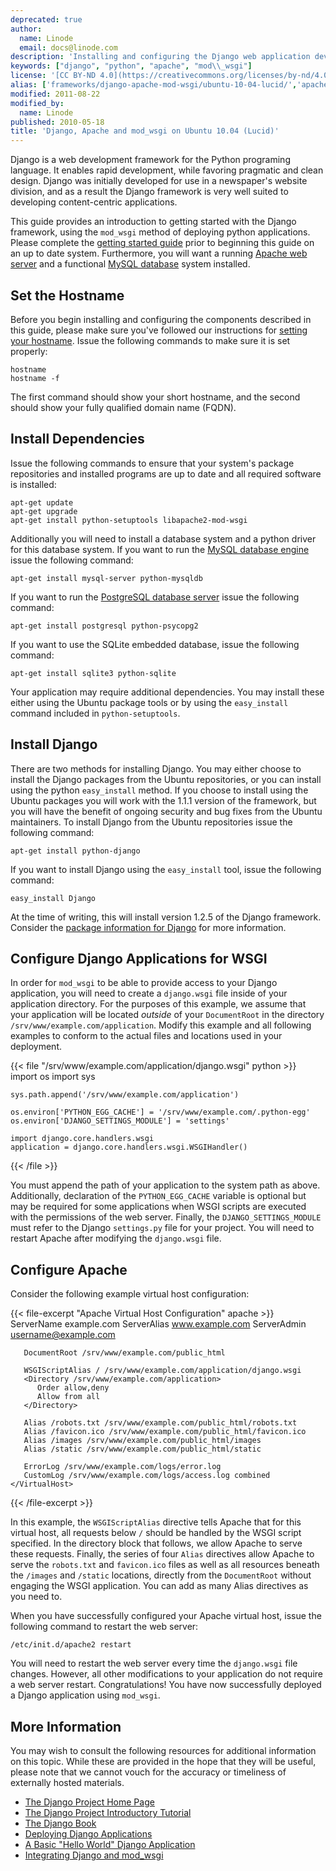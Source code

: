 ```yaml
---
deprecated: true
author:
  name: Linode
  email: docs@linode.com
description: 'Installing and configuring the Django web application development framework for Apache on Ubuntu 10.04 Lucid.'
keywords: ["django", "python", "apache", "mod\\_wsgi"]
license: '[CC BY-ND 4.0](https://creativecommons.org/licenses/by-nd/4.0)'
alias: ['frameworks/django-apache-mod-wsgi/ubuntu-10-04-lucid/','apache/apache-and-modwsgi-on-ubuntu-10-04-lucid/']
modified: 2011-08-22
modified_by:
  name: Linode
published: 2010-05-18
title: 'Django, Apache and mod_wsgi on Ubuntu 10.04 (Lucid)'
---
```


Django is a web development framework for the Python programing language. It enables rapid development, while favoring pragmatic and clean design. Django was initially developed for use in a newspaper's website division, and as a result the Django framework is very well suited to developing content-centric applications.

This guide provides an introduction to getting started with the Django framework, using the `mod_wsgi` method of deploying python applications. Please complete the [getting started guide](/docs/getting-started/) prior to beginning this guide on an up to date system. Furthermore, you will want a running [Apache web server](/docs/web-servers/apache/installation/ubuntu-10.04-lucid) and a functional [MySQL database](/docs/databases/mysql/ubuntu-10.04-lucid) system installed.

Set the Hostname
----------------

Before you begin installing and configuring the components described in this guide, please make sure you've followed our instructions for [setting your hostname](/docs/getting-started#sph_set-the-hostname). Issue the following commands to make sure it is set properly:

    hostname
    hostname -f

The first command should show your short hostname, and the second should show your fully qualified domain name (FQDN).

Install Dependencies
--------------------

Issue the following commands to ensure that your system's package repositories and installed programs are up to date and all required software is installed:

    apt-get update
    apt-get upgrade
    apt-get install python-setuptools libapache2-mod-wsgi

Additionally you will need to install a database system and a python driver for this database system. If you want to run the [MySQL database engine](/docs/databases/mysql/ubuntu-10.04-lucid) issue the following command:

    apt-get install mysql-server python-mysqldb

If you want to run the [PostgreSQL database server](/docs/databases/postgresql/ubuntu-10.04-lucid) issue the following command:

    apt-get install postgresql python-psycopg2

If you want to use the SQLite embedded database, issue the following command:

    apt-get install sqlite3 python-sqlite

Your application may require additional dependencies. You may install these either using the Ubuntu package tools or by using the `easy_install` command included in `python-setuptools`.

Install Django
--------------

There are two methods for installing Django. You may either choose to install the Django packages from the Ubuntu repositories, or you can install using the python `easy_install` method. If you choose to install using the Ubuntu packages you will work with the 1.1.1 version of the framework, but you will have the benefit of ongoing security and bug fixes from the Ubuntu maintainers. To install Django from the Ubuntu repositories issue the following command:

    apt-get install python-django 

If you want to install Django using the `easy_install` tool, issue the following command:

    easy_install Django

At the time of writing, this will install version 1.2.5 of the Django framework. Consider the [package information for Django](http://pypi.python.org/pypi/Django) for more information.

Configure Django Applications for WSGI
--------------------------------------

In order for `mod_wsgi` to be able to provide access to your Django application, you will need to create a `django.wsgi` file inside of your application directory. For the purposes of this example, we assume that your application will be located *outside* of your `DocumentRoot` in the directory `/srv/www/example.com/application`. Modify this example and all following examples to conform to the actual files and locations used in your deployment.

{{< file "/srv/www/example.com/application/django.wsgi" python >}}
import os
    import sys

    sys.path.append('/srv/www/example.com/application')

    os.environ['PYTHON_EGG_CACHE'] = '/srv/www/example.com/.python-egg'
    os.environ['DJANGO_SETTINGS_MODULE'] = 'settings'

    import django.core.handlers.wsgi
    application = django.core.handlers.wsgi.WSGIHandler()
{{< /file >}}


You must append the path of your application to the system path as above. Additionally, declaration of the `PYTHON_EGG_CACHE` variable is optional but may be required for some applications when WSGI scripts are executed with the permissions of the web server. Finally, the `DJANGO_SETTINGS_MODULE` must refer to the Django `settings.py` file for your project. You will need to restart Apache after modifying the `django.wsgi` file.

Configure Apache
----------------

Consider the following example virtual host configuration:

{{< file-excerpt "Apache Virtual Host Configuration" apache >}}
<VirtualHost example.com:80>
       ServerName example.com
       ServerAlias www.example.com
       ServerAdmin username@example.com

       DocumentRoot /srv/www/example.com/public_html

       WSGIScriptAlias / /srv/www/example.com/application/django.wsgi
       <Directory /srv/www/example.com/application>
          Order allow,deny
          Allow from all
       </Directory>

       Alias /robots.txt /srv/www/example.com/public_html/robots.txt
       Alias /favicon.ico /srv/www/example.com/public_html/favicon.ico
       Alias /images /srv/www/example.com/public_html/images 
       Alias /static /srv/www/example.com/public_html/static

       ErrorLog /srv/www/example.com/logs/error.log 
       CustomLog /srv/www/example.com/logs/access.log combined
    </VirtualHost>
{{< /file-excerpt >}}


In this example, the `WSGIScriptAlias` directive tells Apache that for this virtual host, all requests below `/` should be handled by the WSGI script specified. In the directory block that follows, we allow Apache to serve these requests. Finally, the series of four `Alias` directives allow Apache to serve the `robots.txt` and `favicon.ico` files as well as all resources beneath the `/images` and `/static` locations, directly from the `DocumentRoot` without engaging the WSGI application. You can add as many Alias directives as you need to.

When you have successfully configured your Apache virtual host, issue the following command to restart the web server:

    /etc/init.d/apache2 restart

You will need to restart the web server every time the `django.wsgi` file changes. However, all other modifications to your application do not require a web server restart. Congratulations! You have now successfully deployed a Django application using `mod_wsgi`.

More Information
----------------

You may wish to consult the following resources for additional information on this topic. While these are provided in the hope that they will be useful, please note that we cannot vouch for the accuracy or timeliness of externally hosted materials.

- [The Django Project Home Page](http://www.djangoproject.com/)
- [The Django Project Introductory Tutorial](http://docs.djangoproject.com/en/dev/intro/tutorial01/#intro-tutorial01)
- [The Django Book](http://www.djangobook.com/)
- [Deploying Django Applications](http://www.djangobook.com/en/2.0/chapter12/)
- [A Basic "Hello World" Django Application](http://runnable.com/UWRVp6lLuONCAABD/hello-world-in-django-for-python)
- [Integrating Django and mod\_wsgi](http://code.google.com/p/modwsgi/wiki/IntegrationWithDjango)



